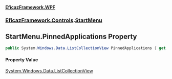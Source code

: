 #### [EficazFramework.WPF](EficazFrameworkWPF.md 'EficazFramework WPF')
### [EficazFramework.Controls](EficazFrameworkWPF.md#EficazFramework.Controls 'EficazFramework.Controls').[StartMenu](EficazFramework.Controls/StartMenu.md 'EficazFramework.Controls.StartMenu')

## StartMenu.PinnedApplications Property

```csharp
public System.Windows.Data.ListCollectionView PinnedApplications { get; set; }
```

#### Property Value
[System.Windows.Data.ListCollectionView](https://docs.microsoft.com/en-us/dotnet/api/System.Windows.Data.ListCollectionView 'System.Windows.Data.ListCollectionView')